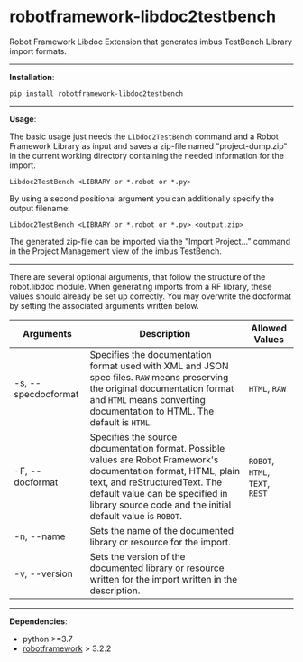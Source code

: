 # robotframework-libdoc2testbench
Robot Framework Libdoc Extension that generates imbus TestBench Library import formats.
___

**Installation**:

	pip install robotframework-libdoc2testbench
___
**Usage**:

The basic usage just needs the ``Libdoc2TestBench`` command and a Robot Framework Library as input and saves a zip-file named "project-dump.zip" in the current working directory containing the needed information for the import.

	Libdoc2TestBench <LIBRARY or *.robot or *.py>
By using a second positional argument you can additionally specify the output filename:

	Libdoc2TestBench <LIBRARY or *.robot or *.py> <output.zip>


The generated zip-file can be imported via the "Import Project..." command in the Project Management view of the imbus TestBench.

___

There are several optional arguments, that follow the structure of the robot.libdoc module. When generating imports from a RF library, these values should already be set up correctly. You may overwrite the docformat by setting the associated arguments written below.

| Arguments 	| Description 	| Allowed Values 	|
|-	|-	|-	|
| -s, --specdocformat 	| Specifies the documentation format used with XML and JSON spec files.  `RAW` means preserving the original documentation format and `HTML` means converting documentation to HTML.  The default is `HTML`. 	| `HTML`, `RAW` 	|
| -F, --docformat 	| Specifies the source documentation format.  Possible values are Robot Framework's documentation format, HTML, plain text, and reStructuredText.  The default value can be specified in library source code and the initial default value is `ROBOT`. 	| `ROBOT`, `HTML`, `TEXT`, `REST` 	|
| -n, --name 	| Sets the name of the documented library or resource for the import. 	|  	|
| -v, --version 	| Sets the version of the documented library or resource written for the import written in the description. 	|  	|
___
**Dependencies**:
 - python >=3.7
 - [robotframework](https://github.com/robotframework/robotframework) > 3.2.2